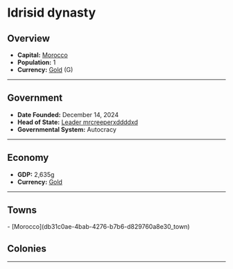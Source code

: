 <!--UNDEDITED FILE, remove this entire line if this file has been edited!-->
# <!--NAME-->Idrisid dynasty<!--NAME-->

## Overview

- **Capital:** <!--CAPITAL_LINK-->[Morocco](db31c0ae-4bab-4276-b7b6-d829760a8e30_town)<!--CAPITAL_LINK-->
- **Population:** <!--POPULATION-->1<!--POPULATION-->
- **Currency:** <!--CURRENCY_LINK-->[Gold](Gold_currency)<!--CURRENCY_LINK--> (<!--CURRENCY_ABV-->G<!--CURRENCY_ABV-->)

---

## Government

- **Date Founded:** <!--FOUNDED-->December 14, 2024<!--FOUNDED-->
- **Head of State:** <!--LEADER_TITLE_LINK-->[Leader mrcreeperxddddxd](mrcreeperxddddxd_user)<!--LEADER_TITLE_LINK-->
- **Governmental System:** <!--GOVERNMENT-->Autocracy<!--GOVERNMENT-->

---

## Economy

- **GDP:** <!--GDP-->2,635g<!--GDP-->
- **Currency:** <!--CURRENCY_LINK-->[Gold](Gold_currency)<!--CURRENCY_LINK-->

---

## Towns

<!--TOWNS-->- [Morocco](db31c0ae-4bab-4276-b7b6-d829760a8e30_town)<!--TOWNS-->

## Colonies

<!--COLONIES--><!--COLONIES-->

---